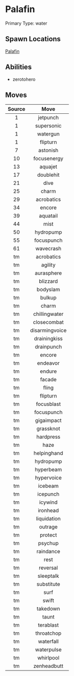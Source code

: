 # Palafin  
Primary Type: water  
  
## Spawn Locations  
[Palafin](/data/spawn_presets/palafin.md)  
  
## Abilities  
  * zerotohero
  
  
## Moves  
  
| Source | Move |  
|:---:|:---:|  
| 1 | jetpunch |  
| 1 | supersonic |  
| 1 | watergun |  
| 1 | flipturn |  
| 7 | astonish |  
| 10 | focusenergy |  
| 13 | aquajet |  
| 17 | doublehit |  
| 21 | dive |  
| 25 | charm |  
| 29 | acrobatics |  
| 34 | encore |  
| 39 | aquatail |  
| 44 | mist |  
| 50 | hydropump |  
| 55 | focuspunch |  
| 61 | wavecrash |  
| tm | acrobatics |  
| tm | agility |  
| tm | aurasphere |  
| tm | blizzard |  
| tm | bodyslam |  
| tm | bulkup |  
| tm | charm |  
| tm | chillingwater |  
| tm | closecombat |  
| tm | disarmingvoice |  
| tm | drainingkiss |  
| tm | drainpunch |  
| tm | encore |  
| tm | endeavor |  
| tm | endure |  
| tm | facade |  
| tm | fling |  
| tm | flipturn |  
| tm | focusblast |  
| tm | focuspunch |  
| tm | gigaimpact |  
| tm | grassknot |  
| tm | hardpress |  
| tm | haze |  
| tm | helpinghand |  
| tm | hydropump |  
| tm | hyperbeam |  
| tm | hypervoice |  
| tm | icebeam |  
| tm | icepunch |  
| tm | icywind |  
| tm | ironhead |  
| tm | liquidation |  
| tm | outrage |  
| tm | protect |  
| tm | psychup |  
| tm | raindance |  
| tm | rest |  
| tm | reversal |  
| tm | sleeptalk |  
| tm | substitute |  
| tm | surf |  
| tm | swift |  
| tm | takedown |  
| tm | taunt |  
| tm | terablast |  
| tm | throatchop |  
| tm | waterfall |  
| tm | waterpulse |  
| tm | whirlpool |  
| tm | zenheadbutt |  
  
